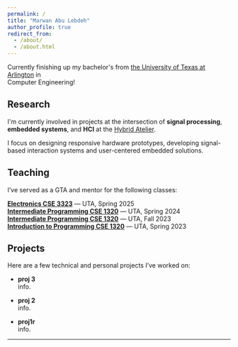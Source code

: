 ```yaml
---
permalink: /
title: "Marwan Abu Lebdeh"
author_profile: true
redirect_from: 
  - /about/
  - /about.html
---
```


Currently finishing up my bachelor's from [the University of Texas at Arlington](https://www.uta.edu) in<br>Computer Engineering!


## Research

I'm currently involved in projects at the intersection of **signal processing**, **embedded systems**, and **HCI** at the [Hybrid Atelier](https://hybridatelier.uta.edu).

I focus on designing responsive hardware prototypes, developing signal-based interaction systems and user-centered embedded solutions.

## Teaching

I’ve served as a GTA and mentor for the following classes:

[**Electronics CSE 3323**](https://catalog.uta.edu/search/?P=CSE%203323) — UTA, Spring 2025<br>
[**Intermediate Programming CSE 1320**](https://catalog.uta.edu/search/?P=CSE%201320) — UTA, Spring 2024<br>
[**Intermediate Programming CSE 1320**](https://catalog.uta.edu/search/?P=CSE%201320) — UTA, Fall 2023<br>
[**Introduction to Programming CSE 1320**](https://catalog.uta.edu/search/?P=CSE%201310) — UTA, Spring 2023<br>

## Projects

Here are a few technical and personal projects I’ve worked on:

- **proj 3**  
  info. 

- **proj 2**  
  info.

- **proj1r**  
  info.

---